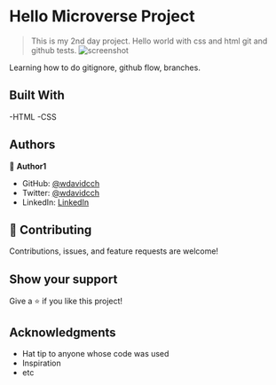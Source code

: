 # Hello Microverse Project

> This is my 2nd day project.
> Hello world with css and html git and github tests.
![screenshot](./app_screenshot.png)

Learning how to do gitignore, github flow, branches.

## Built With

-HTML
-CSS

## Authors
👤 **Author1**
- GitHub: [@wdavidcch](https://github.com/wdavidcch)
- Twitter: [@wdavidcch](https://twitter.com/wdavidcch)
- LinkedIn: [LinkedIn](https://www.linkedin.com/in/williams-colmenares-989a6b151)

## 🤝 Contributing
Contributions, issues, and feature requests are welcome!
## Show your support
Give a ⭐️ if you like this project!
## Acknowledgments
- Hat tip to anyone whose code was used
- Inspiration
- etc
